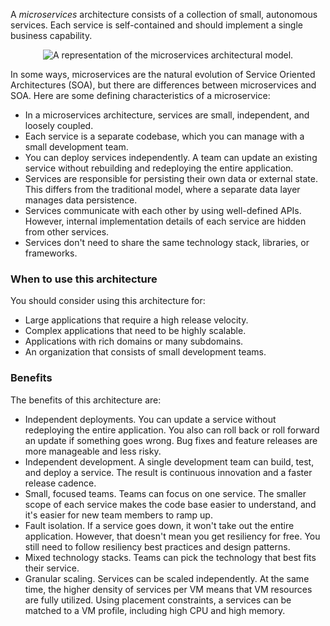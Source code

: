
A *microservices* architecture consists of a collection of small, autonomous services. Each service is self-contained and should implement a single business capability.

<p style="text-align:center;"><img src="../Linked_Image_Files/microservice.png" alt="A representation of the microservices architectural model."></p>


In some ways, microservices are the natural evolution of Service Oriented Architectures (SOA), but there are differences between microservices and SOA. Here are some defining characteristics of a microservice:

- In a microservices architecture, services are small, independent, and loosely coupled.
- Each service is a separate codebase, which you can manage with a small development team.
- You can deploy services independently. A team can update an existing service without rebuilding and redeploying the entire application.
- Services are responsible for persisting their own data or external state. This differs from the traditional model, where a separate data layer manages data persistence.
- Services communicate with each other by using well-defined APIs. However, internal implementation details of each service are hidden from other services.
- Services don't need to share the same technology stack, libraries, or frameworks.

### When to use this architecture
You should consider using this architecture for:
- Large applications that require a high release velocity.
- Complex applications that need to be highly scalable.
- Applications with rich domains or many subdomains.
- An organization that consists of small development teams.

### Benefits
The benefits of this architecture are:

- Independent deployments. You can update a service without redeploying the entire application. You also can roll back or roll forward an update if something goes wrong. Bug fixes and feature releases are more manageable and less risky.
- Independent development. A single development team can build, test, and deploy a service. The result is continuous innovation and a faster release cadence.
- Small, focused teams. Teams can focus on one service. The smaller scope of each service makes the code base easier to understand, and it's easier for new team members to ramp up.
- Fault isolation. If a service goes down, it won't take out the entire application. However, that doesn't mean you get resiliency for free. You still need to follow resiliency best practices and design patterns. 
- Mixed technology stacks. Teams can pick the technology that best fits their service.
- Granular scaling. Services can be scaled independently. At the same time, the higher density of services per VM means that VM resources are fully utilized. Using placement constraints, a services can be matched to a VM profile, including high CPU and high memory.
